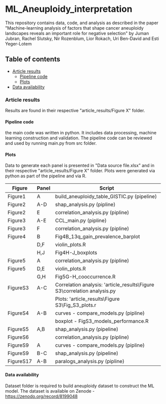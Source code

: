 # ML_Aneuploidy_interpretation
This repository contains data, code, and analysis as described in the paper "Machine-learning analysis of factors that shape cancer aneuploidy landscapes reveals an important role for negative selection" by Juman Jubran, Rachel Slutsky, Nir Rozenblum, Lior Rokach, Uri Ben-David and Esti Yeger-Lotem

## Table of contents
* [Article results](#article-results) 
    * [Pipeline code](#pipeline-code)
    * [Plots](#plots)
* [Data availability](#Data-availability)

### Article results
Results are found in their respective "article_results/Figure X" folder.

#### Pipeline code
the main code was written in python. It includes data processing, machine learning construction and validation. 
The pipeline code can be reviewed and used by running main.py from src folder.

#### Plots
Data to generate each panel is presented in "Data source file.xlsx" and in their respective "article_results/Figure X" folder.
Plots were generated via python as part of the pipeline and via R.

| Figure    | Panel | Script                                                                            |
|---------- |-------|---------------------------------------------------------------------------------- |
| Figure1   | A     | build_aneuploidy_table_GISTIC.py (pipeline)                                       |
| Figure2   | A-D   | shap_analysis.py (pipline)                                                        |
| Figure2   | E     | correlation_analysis.py (pipline)                                                 |
| Figure3   | A-E   | CCL_main.py (pipline)                                                             |
| Figure3   | F     | correlation_analysis.py (pipline)                                                 |
| Figure4   | B     | Fig4B_13q_gain_prevalence_barplot                                                 |
|           | D,F   | violin_plots.R                                                                    |
|           | H,J   | Fig4H-J_boxplots                                                                  |
| Figure5   | A     | correlation_analysis.py (pipline)                                                 |
| Figure5   | D,E   | violin_plots.R                                                                    |
|           | G,H   | Fig5G-H_cooccurrence.R                                                            |
| FigureS3  | A-C   | Correlation analysis: 'article_results\Figure S3\correlation analysis.py          |
|           |       | Plots: 'article_results\Figure S3\Fig_S3_plots.r                                  |
| FigureS4  | A-B   | curves - compare_models.py (pipline)                                              |
|           |       | boxplot - FigS3_models_performance.R                                              |
| FigureS5  | A,B   | shap_analysis.py (pipeline)                                                       |
| FigureS6  |       | correlation_analysis.py (pipline)                                                 |                 
| FigureS9  | A     | curves - compare_models.py (pipline)                                              |
| FigureS9  | B-C   | shap_analysis.py (pipeline)                                                       |
| FigureS17 | A-B   | paralogs_analysis.py (pipline)                                                    |

#### Data availability
Dataset folder is required to build aneuploidy dataset to construct the ML model.
The dataset is available on Zenode - https://zenodo.org/record/8199048
